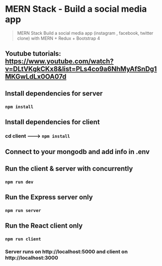 # MERN Stack - Build a social media app 
> MERN Stack Build  a social media app (instagram , facebook, twitter clone) with MERN  + Redux  + Bootstrap 4


## Youtube tutorials: https://www.youtube.com/watch?v=DLtVKgkCKx8&list=PLs4co9a6NhMyAfSnDg1MKGwLdLx0OA07d

## Install dependencies for server 
### `npm install`

## Install dependencies for client
### cd client ---> `npm install`

## Connect to your mongodb and add info in .env

## Run the client & server with concurrently
### `npm run dev`

## Run the Express server only
### `npm run server`

## Run the React client only
### `npm run client`

### Server runs on http://localhost:5000 and client on http://localhost:3000



